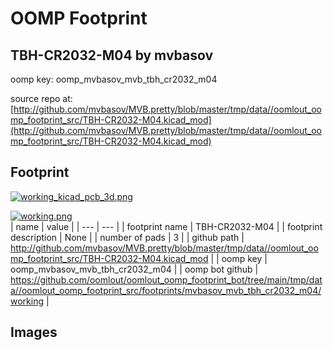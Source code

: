 # OOMP Footprint  
## TBH-CR2032-M04  by mvbasov  
  
oomp key: oomp_mvbasov_mvb_tbh_cr2032_m04  
  
source repo at: [http://github.com/mvbasov/MVB.pretty/blob/master/tmp/data//oomlout_oomp_footprint_src/TBH-CR2032-M04.kicad_mod](http://github.com/mvbasov/MVB.pretty/blob/master/tmp/data//oomlout_oomp_footprint_src/TBH-CR2032-M04.kicad_mod)  
## Footprint  
  
[![working_kicad_pcb_3d.png](working_kicad_pcb_3d_600.png)](working_kicad_pcb_3d.png)  
  
[![working.png](working_600.png)](working.png)  
| name | value | 
| --- | --- | 
| footprint name | TBH-CR2032-M04 | 
| footprint description | None | 
| number of pads | 3 | 
| github path | http://github.com/mvbasov/MVB.pretty/blob/master/tmp/data//oomlout_oomp_footprint_src/TBH-CR2032-M04.kicad_mod | 
| oomp key | oomp_mvbasov_mvb_tbh_cr2032_m04 | 
| oomp bot github | https://github.com/oomlout/oomlout_oomp_footprint_bot/tree/main/tmp/data//oomlout_oomp_footprint_src/footprints/mvbasov_mvb_tbh_cr2032_m04/working | 
## Images  
